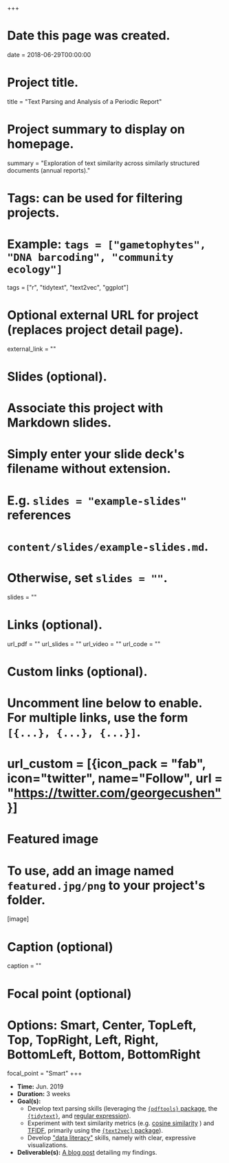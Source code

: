 +++
# Date this page was created.
date = 2018-06-29T00:00:00

# Project title.
title = "Text Parsing and Analysis of a Periodic Report"

# Project summary to display on homepage.
summary = "Exploration of text similarity across similarly structured documents (annual reports)."

# Tags: can be used for filtering projects.
# Example: `tags = ["gametophytes", "DNA barcoding", "community ecology"]`
tags = ["r",  "tidytext", "text2vec", "ggplot"]

# Optional external URL for project (replaces project detail page).
external_link = ""

# Slides (optional).
#   Associate this project with Markdown slides.
#   Simply enter your slide deck's filename without extension.
#   E.g. `slides = "example-slides"` references 
#   `content/slides/example-slides.md`.
#   Otherwise, set `slides = ""`.
slides = ""

# Links (optional).
url_pdf = ""
url_slides = ""
url_video = ""
url_code = ""

# Custom links (optional).
#   Uncomment line below to enable. For multiple links, use the form `[{...}, {...}, {...}]`.
# url_custom = [{icon_pack = "fab", icon="twitter", name="Follow", url = "https://twitter.com/georgecushen"}]

# Featured image
# To use, add an image named `featured.jpg/png` to your project's folder. 
[image]
  # Caption (optional)
  caption = ""
  
  # Focal point (optional)
  # Options: Smart, Center, TopLeft, Top, TopRight, Left, Right, BottomLeft, Bottom, BottomRight
  focal_point = "Smart"
+++

+ __Time:__ Jun. 2019
+ __Duration:__ 3 weeks
+ __Goal(s):__
    + Develop text parsing skills (leveraging the [`{pdftools}` package](https://cran.r-project.org/web/packages/pdftools/pdftools.pdf), the [`{tidytext}`](https://cran.r-project.org/web/packages/tidytext/index.html), and [regular expression](https://en.wikipedia.org/wiki/Regular_expression)).
    + Experiment with text similarity metrics (e.g. [cosine similarity](https://blog.exploratory.io/demystifying-text-analytics-finding-similar-documents-with-cosine-similarity-e7b9e5b8e515) ) and [TFIDF](https://en.wikipedia.org/wiki/Tf%E2%80%93idf),
    primarily using the [`{text2vec}` package](http://text2vec.org/)).
    + Develop ["data literacy"](https://en.wikipedia.org/wiki/Data_literacy) skills, namely with clear, expressive visualizations.
+ __Deliverable(s):__ [A blog post](/post/text-parsing-analysis-periodic-report) detailing my findings.
